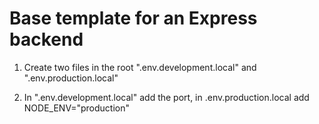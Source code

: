 # Base template for an Express backend

1. Create two files in the root ".env.development.local" and ".env.production.local"

2. In ".env.development.local" add the port, in .env.production.local add NODE_ENV="production"
